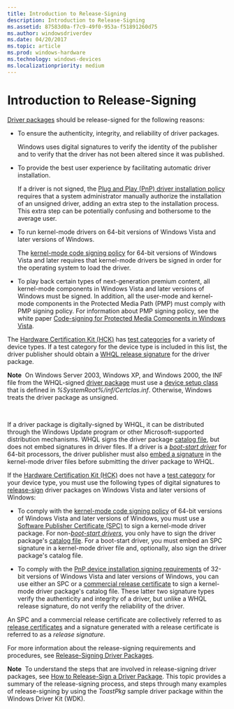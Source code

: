 ```yaml
---
title: Introduction to Release-Signing
description: Introduction to Release-Signing
ms.assetid: 87583d0a-f7c9-49f0-953a-f51891260d75
ms.author: windowsdriverdev
ms.date: 04/20/2017
ms.topic: article
ms.prod: windows-hardware
ms.technology: windows-devices
ms.localizationpriority: medium
---
```


# Introduction to Release-Signing


[Driver packages](driver-packages.md) should be release-signed for the following reasons:

-   To ensure the authenticity, integrity, and reliability of driver packages.

    Windows uses digital signatures to verify the identity of the publisher and to verify that the driver has not been altered since it was published.

-   To provide the best user experience by facilitating automatic driver installation.

    If a driver is not signed, the [Plug and Play (PnP) driver installation policy](digital-signatures-and-pnp-device-installation--windows-vista-and-late.md) requires that a system administrator manually authorize the installation of an unsigned driver, adding an extra step to the installation process. This extra step can be potentially confusing and bothersome to the average user.

-   To run kernel-mode drivers on 64-bit versions of Windows Vista and later versions of Windows.

    The [kernel-mode code signing policy](kernel-mode-code-signing-policy--windows-vista-and-later-.md) for 64-bit versions of Windows Vista and later requires that kernel-mode drivers be signed in order for the operating system to load the driver.

-   To play back certain types of next-generation premium content, all kernel-mode components in Windows Vista and later versions of Windows must be signed. In addition, all the user-mode and kernel-mode components in the Protected Media Path (PMP) must comply with PMP signing policy. For information about PMP signing policy, see the white paper [Code-signing for Protected Media Components in Windows Vista](http://go.microsoft.com/fwlink/p/?linkid=69258).

The [Hardware Certification Kit (HCK)](http://go.microsoft.com/fwlink/p/?linkid=227016) has [test categories](http://go.microsoft.com/fwlink/p/?linkid=189178) for a variety of device types. If a test category for the device type is included in this list, the driver publisher should obtain a [WHQL release signature](whql-release-signature.md) for the driver package.

**Note**  On Windows Server 2003, Windows XP, and Windows 2000, the INF file from the WHQL-signed [driver package](driver-packages.md) must use a [device setup class](device-setup-classes.md) that is defined in *%SystemRoot%/inf/Certclas.inf*. Otherwise, Windows treats the driver package as unsigned.

 

If a driver package is digitally-signed by WHQL, it can be distributed through the Windows Update program or other Microsoft-supported distribution mechanisms. WHQL signs the driver package [catalog file](catalog-files.md), but does not embed signatures in driver files. If a driver is a [*boot-start driver*](https://msdn.microsoft.com/library/windows/hardware/ff556272#wdkgloss-boot-start-driver) for 64-bit processors, the driver publisher must also [embed a signature](embedded-signatures-in-a-driver-file.md) in the kernel-mode driver files before submitting the driver package to WHQL.

If the [Hardware Certification Kit (HCK)](http://go.microsoft.com/fwlink/p/?linkid=227016) does not have a [test category](http://go.microsoft.com/fwlink/p/?linkid=189178) for your device type, you must use the following types of digital signatures to [release-sign](release-signing-driver-packages.md) driver packages on Windows Vista and later versions of Windows:

-   To comply with the [kernel-mode code signing policy](kernel-mode-code-signing-policy--windows-vista-and-later-.md) of 64-bit versions of Windows Vista and later versions of Windows, you must use a [Software Publisher Certificate (SPC)](software-publisher-certificate.md) to sign a kernel-mode driver package. For non-[*boot-start drivers*](https://msdn.microsoft.com/library/windows/hardware/ff556272#wdkgloss-boot-start-driver), you only have to sign the driver package's [catalog file](catalog-files.md). For a boot-start driver, you must embed an SPC signature in a kernel-mode driver file and, optionally, also sign the driver package's catalog file.

-   To comply with the [PnP device installation signing requirements](pnp-device-installation-signing-requirements--windows-vista-and-later-.md) of 32-bit versions of Windows Vista and later versions of Windows, you can use either an SPC or a [commercial release certificate](commercial-release-certificate.md) to sign a kernel-mode driver package's catalog file. These latter two signature types verify the authenticity and integrity of a driver, but unlike a WHQL release signature, do not verify the reliability of the driver.

An SPC and a commercial release certificate are collectively referred to as [release certificates](release-certificates.md) and a signature generated with a release certificate is referred to as a *release signature*.

For more information about the release-signing requirements and procedures, see [Release-Signing Driver Packages](release-signing-driver-packages.md).

**Note**  To understand the steps that are involved in release-signing driver packages, see [How to Release-Sign a Driver Package](how-to-release-sign-a-driver-package.md). This topic provides a summary of the release-signing process, and steps through many examples of release-signing by using the *ToastPkg* sample driver package within the Windows Driver Kit (WDK).

 

 

 





